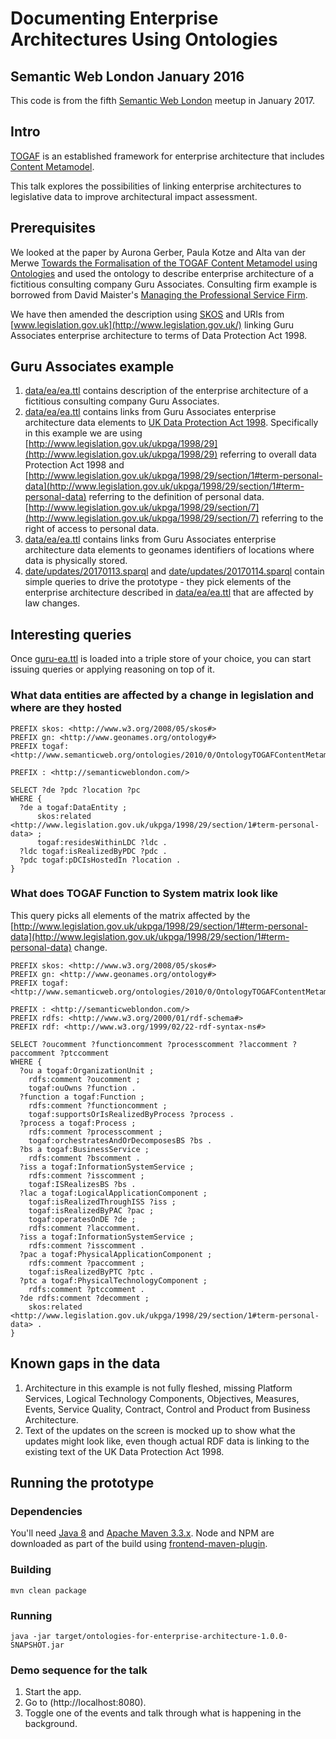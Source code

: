 # Documenting Enterprise Architectures Using Ontologies

## Semantic Web London January 2016

This code is from the fifth [Semantic Web London](https://www.meetup.com/semantic-web-london/events/236244738/) meetup in January 2017.

## Intro

[TOGAF](http://pubs.opengroup.org/architecture/togaf9-doc/arch/) is an established framework for enterprise architecture that includes [Content Metamodel](http://pubs.opengroup.org/architecture/togaf9-doc/arch/chap34.html#tagfcjh_64).

This talk explores the possibilities of linking enterprise architectures to legislative data to improve architectural impact assessment.

## Prerequisites

We looked at the paper by Aurona Gerber, Paula Kotze and Alta van der Merwe [Towards the Formalisation of the TOGAF Content Metamodel using Ontologies](https://www.researchgate.net/publication/220708864_Towards_the_Formalisation_of_the_TOGAF_Content_Metamodel_using_Ontologies) and used the ontology to describe enterprise architecture of a fictitious consulting company Guru Associates. Consulting firm example is borrowed from David Maister's [Managing the Professional Service Firm](https://www.amazon.co.uk/Managing-Professional-Service-David-Maister/dp/0743231562).

We have then amended the description using [SKOS](https://www.w3.org/2004/02/skos/) and URIs from [www.legislation.gov.uk](http://www.legislation.gov.uk/) linking Guru Associates enterprise architecture to terms of Data Protection Act 1998.

## Guru Associates example

 1. [data/ea/ea.ttl](data/ea/ea.ttl) contains description of the enterprise architecture of a fictitious consulting company Guru Associates.
 1. [data/ea/ea.ttl](data/ea/ea.ttl) contains links from Guru Associates enterprise architecture data elements to [UK Data Protection Act 1998](http://www.legislation.gov.uk/ukpga/1998/29/section/1). Specifically in this example we are using [http://www.legislation.gov.uk/ukpga/1998/29](http://www.legislation.gov.uk/ukpga/1998/29) referring to overall data Protection Act 1998 and   [http://www.legislation.gov.uk/ukpga/1998/29/section/1#term-personal-data](http://www.legislation.gov.uk/ukpga/1998/29/section/1#term-personal-data) referring to the definition of personal data. [http://www.legislation.gov.uk/ukpga/1998/29/section/7](http://www.legislation.gov.uk/ukpga/1998/29/section/7) referring to the right of access to personal data.
 1. [data/ea/ea.ttl](data/ea/ea.ttl) contains links from Guru Associates enterprise architecture data elements to geonames identifiers of locations where data is physically stored.
 1. [date/updates/20170113.sparql](date/updates/20170113.sparql) and [date/updates/20170114.sparql](date/updates/20170114.sparql) contain simple queries to drive the prototype - they pick elements of the enterprise architecture described in [data/ea/ea.ttl](data/ea/ea.ttl) that are affected by law changes.

## Interesting queries

Once [guru-ea.ttl](guru-ea.ttl) is loaded into a triple store of your choice, you can start issuing queries or applying reasoning on top of it.

### What data entities are affected by a change in legislation and where are they hosted

```
PREFIX skos: <http://www.w3.org/2008/05/skos#>
PREFIX gn: <http://www.geonames.org/ontology#>
PREFIX togaf: <http://www.semanticweb.org/ontologies/2010/0/OntologyTOGAFContentMetamodel.owl#>

PREFIX : <http://semanticweblondon.com/>

SELECT ?de ?pdc ?location ?pc
WHERE {
  ?de a togaf:DataEntity ;
      skos:related <http://www.legislation.gov.uk/ukpga/1998/29/section/1#term-personal-data> ;
      togaf:residesWithinLDC ?ldc .
  ?ldc togaf:isRealizedByPDC ?pdc .
  ?pdc togaf:pDCIsHostedIn ?location .
}
```

### What does TOGAF Function to System matrix look like

This query picks all elements of the matrix affected by the [http://www.legislation.gov.uk/ukpga/1998/29/section/1#term-personal-data](http://www.legislation.gov.uk/ukpga/1998/29/section/1#term-personal-data) change.

```
PREFIX skos: <http://www.w3.org/2008/05/skos#>
PREFIX gn: <http://www.geonames.org/ontology#>
PREFIX togaf: <http://www.semanticweb.org/ontologies/2010/0/OntologyTOGAFContentMetamodel.owl#>

PREFIX : <http://semanticweblondon.com/>
PREFIX rdfs: <http://www.w3.org/2000/01/rdf-schema#>
PREFIX rdf: <http://www.w3.org/1999/02/22-rdf-syntax-ns#>

SELECT ?oucomment ?functioncomment ?processcomment ?laccomment ?paccomment ?ptccomment
WHERE {
  ?ou a togaf:OrganizationUnit ;
    rdfs:comment ?oucomment ;
    togaf:ouOwns ?function .
  ?function a togaf:Function ;
    rdfs:comment ?functioncomment ;
    togaf:supportsOrIsRealizedByProcess ?process .
  ?process a togaf:Process ;
    rdfs:comment ?processcomment ;
    togaf:orchestratesAndOrDecomposesBS ?bs .
  ?bs a togaf:BusinessService ;
    rdfs:comment ?bscomment .
  ?iss a togaf:InformationSystemService ;
    rdfs:comment ?isscomment ;
    togaf:ISRealizesBS ?bs .
  ?lac a togaf:LogicalApplicationComponent ;
    togaf:isRealizedThroughISS ?iss ;
    togaf:isRealizedByPAC ?pac ;
    togaf:operatesOnDE ?de ;
    rdfs:comment ?laccomment.
  ?iss a togaf:InformationSystemService ;
    rdfs:comment ?isscomment .
  ?pac a togaf:PhysicalApplicationComponent ;
    rdfs:comment ?paccomment ;
    togaf:isRealizedByPTC ?ptc .
  ?ptc a togaf:PhysicalTechnologyComponent ;
    rdfs:comment ?ptccomment .
  ?de rdfs:comment ?decomment ;
    skos:related <http://www.legislation.gov.uk/ukpga/1998/29/section/1#term-personal-data> .
}
```

## Known gaps in the data

 1. Architecture in this example is not fully fleshed, missing Platform Services, Logical Technology Components, Objectives, Measures, Events, Service Quality, Contract, Control and Product from Business Architecture.
 2. Text of the updates on the screen is mocked up to show what the updates might look like, even though actual RDF data is linking to the existing text of the UK Data Protection Act 1998.

## Running the prototype

### Dependencies

You'll need [Java 8](http://www.oracle.com/technetwork/java/javase/downloads/index.html) and [Apache Maven 3.3.x](https://maven.apache.org/).
Node and NPM are downloaded as part of the build using [frontend-maven-plugin](https://github.com/eirslett/frontend-maven-plugin).

### Building

```
mvn clean package
```

### Running

```
java -jar target/ontologies-for-enterprise-architecture-1.0.0-SNAPSHOT.jar
```

### Demo sequence for the talk

 1. Start the app.
 1. Go to (http://localhost:8080).
 1. Toggle one of the events and talk through what is happening in the background.
